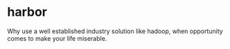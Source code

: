 # harbor
Why use a well established industry solution like hadoop, when opportunity comes to make your life miserable.
